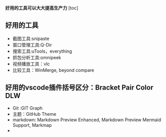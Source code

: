 **好用的工具可以大大提高生产力**
[toc]
## 好用的工具 
- 截图工具:snipaste
- 窗口管理工具:Q-Dir
- 搜索工具:uTools，everything
- 抓包分析工具:omnipeek
- 视频播放工具：vlc
- 比较工具：WinMerge, beyond compare

## 好用的vscode插件括号区分：Bracket Pair Color DLW
- Git :GIT Graph
- 主题：GitHub Theme
- markdown: Markdown Preview Enhanced, Markdown Preview Mermaid Support, Markmap
- 